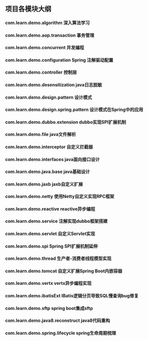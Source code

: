 ## 项目各模块大纲
#### com.learn.demo.algorithm 深入算法学习

#### com.learn.demo.aop.transaction 事务管理

#### com.learn.demo.concurrent 并发编程

#### com.learn.demo.configuration Spring 注解驱动配置

#### com.learn.demo.controller 控制层

#### com.learn.demo.desensitization java日志脱敏

#### com.learn.demo.design.pattern 设计模式

#### com.learn.demo.design.spring.pattern 设计模式在Spring中的应用

#### com.learn.demo.dubbo.extension dubbo实现SPI扩展机制

#### com.learn.demo.file java文件解析

#### com.learn.demo.interceptor 自定义拦截器

#### com.learn.demo.interfaces java面向接口设计

#### com.learn.demo.java.base java基础设计

#### com.learn.demo.jaxb jaxb自定义扩展

#### com.learn.demo.netty 使用Netty自定义实现RPC框架

#### com.learn.demo.reactive  reactive异步编程

#### com.learn.demo.service 注解实现dubbo框架搭建

#### com.learn.demo.servlet 自定义Servlet实现

#### com.learn.demo.spi  Spring SPI扩展机制延伸

#### com.learn.demo.thread 生产者-消费者线程模型实现

#### com.learn.demo.tomcat 自定义扩展Spring Boot内嵌容器

#### com.learn.demo.vertx  vertx异步编程实现

#### com.learn.demo.ibatisExt  IBatis逻辑分页导致SQL慢查询bug修复

#### com.learn.demo.sftp spring boot集成sftp

#### com.learn.demo.java8.reconstruct java8代码重构

#### com.learn.demo.spring.lifecycle spring生命周期梳理
